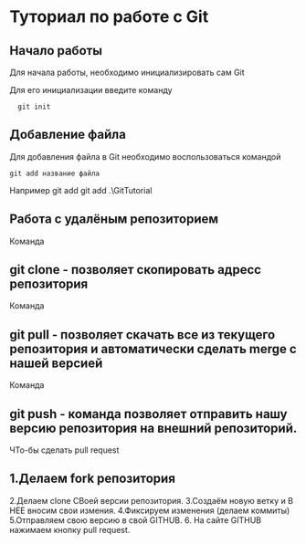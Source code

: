 
# Туториал по работе с Git

## Начало работы

Для начала работы, необходимо инициализировать сам Git

Для его инициализации введите команду 

```
  git init
```

## Добавление файла

Для добавления файла в Git необходимо воспользоваться командой 

```
git add название файла
```
Например git add  git add .\GitTutorial

## Работа с удалёным репозиторием 
Команда
 ## git clone   - позволяет скопировать адресс репозитория 
Команда 
## git pull - позволяет скачать все из текущего репозитория и автоматически сделать merge с нашей версией
Команда
## git push - команда позволяет отправить нашу версию репозитория на внешний репозиторий.
ЧТо-бы сделать pull request
## 1.Делаем fork репозитория
   2.Делаем clone СВоей версии репозитория.
   3.Создаём новую ветку и В НЕЕ вносим свои измения.
   4.Фиксируем изменения (делаем коммиты) 
   5.Отправляем свою версию в свой GITHUB.
   6. На сайте GITHUB нажимаем кнопку pull request.


